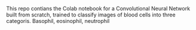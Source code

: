 This repo contians the Colab notebook for a Convolutional Neural Network built from scratch, trained to classify images of blood cells into three categoris. Basophil, eosinophil, neutrophil 
